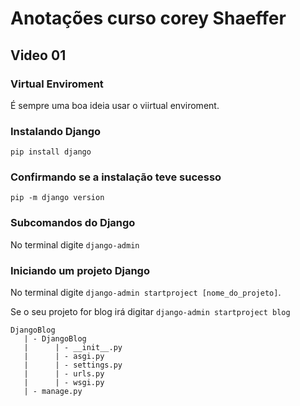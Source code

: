 # Anotações curso corey Shaeffer

## Video 01
### Virtual Enviroment
É sempre uma boa ideia usar o viirtual enviroment.

### Instalando Django
```pip install django```

### Confirmando se a instalação teve sucesso
```pip -m django version```

### Subcomandos do Django
No terminal digite ```django-admin```

### Iniciando um projeto Django
No terminal digite ```django-admin startproject [nome_do_projeto]```.

Se o seu projeto for blog irá digitar ```django-admin startproject blog```

```
DjangoBlog
   | - DjangoBlog
   |      | - __init__.py   
   |      | - asgi.py
   |      | - settings.py
   |      | - urls.py
   |      | - wsgi.py
   | - manage.py
```



